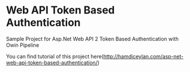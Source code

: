 # Web API Token Based Authentication
Sample Project for Asp.Net Web API 2 Token Based Authentication with Owin Pipeline

You can find tutorial of this project here(http://hamdiceylan.com/asp-net-web-api-token-based-authentication/)
